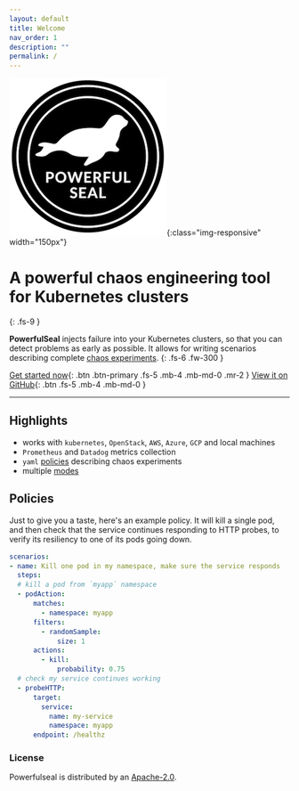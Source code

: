 ```yaml
---
layout: default
title: Welcome
nav_order: 1
description: ""
permalink: /
---
```


![image-title-here](./media/powerful-seal.png){:class="img-responsive" width="150px"}

# A powerful chaos engineering tool for Kubernetes clusters
{: .fs-9 }

**PowerfulSeal** injects failure into your Kubernetes clusters, so that you can detect problems as early as possible. It allows for writing scenarios describing complete [chaos experiments](https://principlesofchaos.org).
{: .fs-6 .fw-300 }

[Get started now](./getting-started){: .btn .btn-primary .fs-5 .mb-4 .mb-md-0 .mr-2 } [View it on GitHub](https://github.com/bloomberg/powerfulseal){: .btn .fs-5 .mb-4 .mb-md-0 }

---


## Highlights

- works with `kubernetes`, `OpenStack`, `AWS`, `Azure`, `GCP` and local machines
- `Prometheus` and `Datadog` metrics collection
- `yaml` [policies](#policies) describing chaos experiments
- multiple [modes](./modes)

## Policies

Just to give you a taste, here's an example policy. It will kill a single pod, and then check that the service continues responding to HTTP probes, to verify its resiliency to one of its pods going down.

```yaml
scenarios:
- name: Kill one pod in my namespace, make sure the service responds
  steps:
  # kill a pod from `myapp` namespace
  - podAction:
      matches:
        - namespace: myapp
      filters:
        - randomSample:
            size: 1
      actions:
        - kill:
            probability: 0.75
  # check my service continues working
  - probeHTTP:
      target:
        service:
          name: my-service
          namespace: myapp
      endpoint: /healthz
```

### License

Powerfulseal is distributed by an [Apache-2.0](https://github.com/bloomberg/powerfulseal/blob/master/LICENSE).


